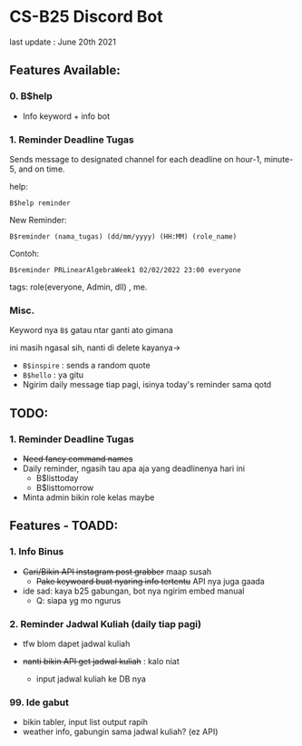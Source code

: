 # CS-B25 Discord Bot
last update : June 20th 2021
## Features Available:

### 0. B$help

  - Info keyword + info bot

### 1. Reminder Deadline Tugas

Sends message to designated channel for each deadline on hour-1, minute-5, and on time.


  help:
    
    B$help reminder

  New Reminder:

    B$reminder (nama_tugas) (dd/mm/yyyy) (HH:MM) (role_name)

  Contoh:
      
    B$reminder PRLinearAlgebraWeek1 02/02/2022 23:00 everyone
  tags: role(everyone, Admin, dll) , me.    

  
  
    
    

###  Misc.

  Keyword nya `B$` gatau ntar ganti ato gimana

  ini masih ngasal sih, nanti di delete kayanya->

  - `B$inspire` : sends a random quote
  - `B$hello` : ya gitu
  - Ngirim daily message tiap pagi, isinya today's reminder sama qotd

## TODO:

### 1. Reminder Deadline Tugas

  - ~~Need fancy command names~~
  - Daily reminder, ngasih tau apa aja yang deadlinenya hari ini
    + B$listtoday
    + B$listtomorrow
  - Minta admin bikin role kelas maybe

## Features - TOADD:

### 1. Info Binus

  - ~~Cari/Bikin API instagram post grabber~~ maap susah
    - ~~Pake keywoard buat nyaring info tertentu~~ API nya juga gaada
  - ide sad: kaya b25 gabungan, bot nya ngirim embed manual
    - Q: siapa yg mo ngurus


### 2. Reminder Jadwal Kuliah (daily tiap pagi)

  - tfw blom dapet jadwal kuliah

  - ~~nanti bikin API get jadwal kuliah~~ : kalo niat

    - input jadwal kuliah  ke DB nya

### 99. Ide gabut
  - bikin tabler, input list output rapih
  - weather info, gabungin sama jadwal kuliah? (ez API)
  